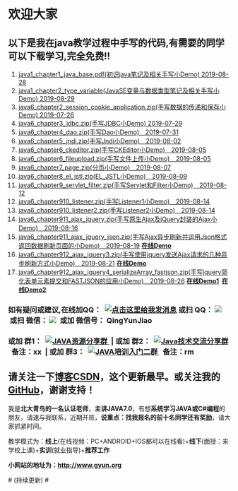 # 欢迎大家 #  
## 以下是我在java教学过程中手写的代码,有需要的同学可以下载学习,完全免费!! ##  
1. [java1_chapter1_java_base.pdf(初识java笔记及相关手写小Demo)  2019-08-28](http://www.gyun.org/java1_chapter1_java_base.pdf)     
1. [java1_chapter2_type_variable(JavaSE变量与数据类型笔记及相关手写小Demo) 2019-08-29](http://www.gyun.org/java1_chapter2_type_variable(JavaSE变量与数据类型).pdf)     
1. [java6_chapter2_session_cookie_application.zip(手写数据的传递和保存小Demo)  2019-07-26](http://www.gyun.org/java6_chapter2_session_cookie_application.zip)     
1. [java6_chapter3_jdbc.zip(手写JDBC小Demo)  2019-07-29](http://www.gyun.org/java6_chapter3_jdbc.zip "javaweb　手写JDBC")  
1.   [java6_chapter4_dao.zip(手写Dao小Demo)　2019-07-31](http://www.gyun.org/java6_chapter4_dao.zip "javaweb　手写Dao")  
1. [java6_chapter5_jndi.zip(手写Jndi小Demo)　2019-08-02](http://www.gyun.org/java6_chapter5_jndi.zip "javaweb　手写JNDI")  
1. [java6_chapter6_ckeditor.zip(手写CKEditor小Demo)　2019-08-05](http://www.gyun.org/java6_chapter6_ckeditor.zip "javaweb　怎么使用ckeditor组件")  
1. [java6_chapter6_fileupload.zip(手写文件上传小Demo)　2019-08-05](http://www.gyun.org/java6_chapter6_fileupload.zip "javaweb　手写文件上传")  
1. [java6_chapter7_page.zip(分页小Demo)　2019-08-07](http://www.gyun.org/java6_chapter7_page.zip "javaweb　手写怎么分页")  
1.  [java6_chapter8_el_jstl.zip(EL_JSTL小Demo)　2019-08-09](http://www.gyun.org/java6_chapter8_el_jstl.zip "javaweb　手写EL与JSTL")  
1.  [java6_chapter9_servlet_filter.zip(手写Servlet和Filter小Demo)　2019-08-12](http://www.gyun.org/java6_chapter9_servlet_filter.zip "javaweb　手写EL与JSTL")  
1.  [java6_chapter910_listener.zip(手写Listener1小Demo)　2019-08-14](http://www.gyun.org/java6_chapter910_listener.zip "javaweb　手写Listener1小Demo")  
1.  [java6_chapter910_listener2.zip(手写Listener2小Demo)　2019-08-14](http://www.gyun.org/java6_chapter910_listener2.zip "javaweb　手写Listener2小Demo")  
1.  [java6_chapter911_ajax_jquery.zip(手写原生Ajax及jQuery封装的Ajax小Demo)　2019-08-16](http://www.gyun.org/java6_chapter911_ajax_jquery.zip "javaweb　手写原生Ajax及jQuery封装的Ajax小Demo")  
1.  [java6_chapter911_ajax_jquery_json.zip(手写Ajax异步刷新并运用Json格式返回数据刷新页面的小Demo)　2019-08-19](http://www.gyun.org/java6_chapter911_ajax_jquery_json.zip "javaweb　手写Ajax异步刷新并运用Json格式返回数据刷新页面的小Demo")  <strong><a href="http://myxyz.com.cn/java6_chapter911_ajax_jquery_json/login.jsp">在线Demo</a></strong>  
1.  [java6_chapter912_ajax_jquery3.zip(手写使用jquery发送Ajax请求的几种异步刷新方式小Demo)　2019-08-21](http://www.gyun.org/java6_chapter912_ajax_jquery3.zip "javaweb　手写使用jquery发送Ajax请求的几种异步刷新方式小Demo")  <strong><a href="http://myxyz.com.cn/java6_chapter912_ajax_jquery3/ajaxtest_base.jsp">在线Demo</a></strong>  
1.  [java6_chapter912_ajax_jquery4_serializeArray_fastjson.zip(手写jquery简化表单元素提交和FASTJSON的应用小Demo)　2019-08-26](http://www.gyun.org/java6_chapter912_ajax_jquery4_serializeArray_fastjson.zip "javaweb　手写jquery简化表单元素提交和FASTJSON的应用小Demo")  <strong><a href="http://myxyz.com.cn/java6_chapter912_ajax_jquery4_serializeArray_fastjson/register.jsp">在线Demo1</a>&nbsp;&nbsp;<a href="http://myxyz.com.cn/java6_chapter912_ajax_jquery4_serializeArray_fastjson/login.jsp">在线Demo2</a></strong>  

<h3>如有疑问或建议,在线加QQ：&nbsp; <a target="_blank" href="http://wpa.qq.com/msgrd?v=3&uin=1050968899&site=qq&menu=yes">  <img border="0" src="http://wpa.qq.com/pa?p=2:1050968899:52" alt="点击这里给我发消息" title="点击这里给我发消息"/></a>&nbsp;或扫&nbsp;QQ：&nbsp;<img src="http://www.gyun.org/images/dong_teacher_qq.png"> &nbsp;或扫&nbsp;微信：&nbsp;<img src="http://www.gyun.org/images/qingyunjiao_weixin.png"> &nbsp;或加&nbsp;微信号：&nbsp;QingYunJiao &nbsp;</h3>
<h3>或加&nbsp;群1：&nbsp; <a target="_blank" href="http://shang.qq.com/wpa/qunwpa?idkey=d78a6afa907a256104cc3cc00301e5dd2bcb60e0406d051a950ec0672b0062aa"> <img border="0" src="http://pub.idqqimg.com/wpa/images/group.png" alt="JAVA资源分享群" title="JAVA资源分享群"> </a> <!--:　600260138　JAVA技术交流&资源分享群-->&nbsp;|&nbsp;或加&nbsp;群2：&nbsp; <a target="_blank" href="//shang.qq.com/wpa/qunwpa?idkey=1a8d4bc1f0ffd372420f7b7edf92a821e27eb68c0b57daf6488cbe81ae3b9df8"> <img border="0" src="http://pub.idqqimg.com/wpa/images/group.png" alt="Java技术交流分享群" title="Java技术交流分享群"> </a><!--636187852　Java技术交流分享群--> &nbsp;&nbsp;备注：xx &nbsp;|&nbsp;或加&nbsp;群3：&nbsp; <a target="_blank" href="//shang.qq.com/wpa/qunwpa?idkey=0034a5923f44d38b313959b2d408da588c255fc1462987ce2b0452aaca83a778"><img border="0" src="http://pub.idqqimg.com/wpa/images/group.png" alt="JAVA培训入门二群" title="JAVA培训入门二群"> </a> &nbsp;&nbsp;备注：rm</h3>
<h2>请关注一下<a href="https://blog.csdn.net/atgfg">博客CSDN</a>，这个更新最早。或关注我的 <a href="https://github.com/qingyunjiao/qingyunjiao.github.io">GitHub</a>，谢谢支持！</h2> 
    <p class="red">我是<strong>北大青鸟的一名认证老师</strong>，<strong>主讲JAVA7.0</strong>，有想<strong>系统学习JAVA或C#编程</strong>的朋友，请速与我联系，近期开班，<strong>说重点：找我报名的前十名同学还有奖励</strong>，请大家抓紧时间。</p>
    <p class="red">教学模式为：<strong>线上</strong>(在线视频：PC+ANDROID+IOS都可以在线看)+<strong>线下</strong>(面授：来学校上课)+<strong>实训</strong>(就业指导)+<strong>推荐工作</strong></p>
    <p> <strong>小网站的地址为：<a href="http://www.gyun.org">http://www.gyun.org</a></strong>&nbsp;&nbsp;&nbsp;&nbsp;&nbsp;  
    </p>
# (持续更新) #

